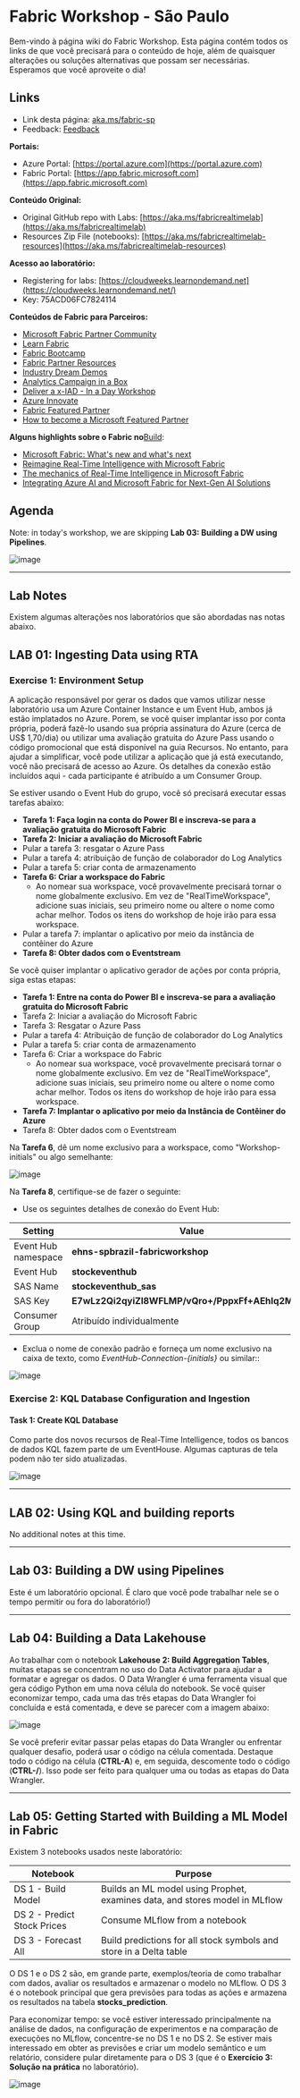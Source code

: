 # Fabric Workshop -  São Paulo

Bem-vindo à página wiki do Fabric Workshop. Esta página contém todos os links de que você precisará para o conteúdo de hoje, além de quaisquer alterações ou soluções alternativas que possam ser necessárias. Esperamos que você aproveite o dia!
 
## Links
 
* Link desta página: [aka.ms/fabric-sp](https://aka.ms/fabric-sp)
* Feedback: [Feedback](https://forms.office.com/pages/responsepage.aspx?id=v4j5cvGGr0GRqy180BHbR5UnTHndg5dHvqF4p45wkjZURFZONzBXNUtTNzZRWEpSV0VLRURXSlM3Ti4u&origin=QRCode&qrcodeorigin=presentation)
 
**Portais:**
* Azure Portal: [https://portal.azure.com](https://portal.azure.com)
* Fabric Portal: [https://app.fabric.microsoft.com](https://app.fabric.microsoft.com)
 
**Conteúdo Original:**
* Original GitHub repo with Labs: [https://aka.ms/fabricrealtimelab](https://aka.ms/fabricrealtimelab)
* Resources Zip File (notebooks): [https://aka.ms/fabricrealtimelab-resources](https://aka.ms/fabricrealtimelab-resources)
 
**Acesso ao laboratório:**
* Registering for labs: [https://cloudweeks.learnondemand.net](https://cloudweeks.learnondemand.net/)
* Key: 75ACD06FC7824114
 
**Conteúdos de Fabric para Parceiros:**
* [Microsoft Fabric Partner Community](https://aka.ms/JoinFabricPartnerCommunity)
* [Learn Fabric](https://aka.ms/learn-fabric)
* [Fabric Bootcamp](https://aka.ms/azuredepthworkshops)
* [Fabric Partner Resources](https://aka.ms/FabricPartnerResources)
* [Industry Dream Demos](https://aka.ms/dreams)
* [Analytics Campaign in a Box](https://aka.ms/AnalyticsCIAB)
* [Deliver a x-IAD - In a Day Workshop](https://aka.ms/XIADPartnerOpportunity)
* [Azure Innovate](https://aka.ms/AzurePLofferings)
* [Fabric Featured Partner](https://aka.ms/FabricFeaturedPartners)
* [How to become a Microsoft Featured Partner](https://aka.ms/HowToBecomeFFP)
 
**Alguns highlights sobre o Fabric no**[Build](https://build.microsoft.com):
* [Microsoft Fabric: What's new and what's next](https://build.microsoft.com/en-US/sessions/e2dadf62-d982-4467-9c5c-fd232d663783?source=sessions)
* [Reimagine Real-Time Intelligence with Microsoft Fabric](https://build.microsoft.com/en-US/sessions/2b5c3675-36e7-4d70-bf4e-3d98c913a018?source=sessions)
* [The mechanics of Real-Time Intelligence in Microsoft Fabric](https://build.microsoft.com/en-US/sessions/514d3926-7f9a-412b-a095-93d6e5df0bca?source=sessions)
* [Integrating Azure AI and Microsoft Fabric for Next-Gen AI Solutions](https://build.microsoft.com/en-US/sessions/91971ab3-93e4-429d-b2d7-5b60b2729b72?source=sessions)
 
## Agenda
 
Note: in today's workshop, we are skipping **Lab 03: Building a DW using Pipelines**.
 
![image](https://github.com/lesantana/talknotes/blob/main/agenda.png?raw=true)
 
***
 
## Lab Notes
 
Existem algumas alterações nos laboratórios que são abordadas nas notas abaixo.
 
## LAB 01: Ingesting Data using RTA
 
### Exercise 1: Environment Setup
 
A aplicação responsável por gerar os dados que vamos utilizar nesse laboratório usa um Azure Container Instance e um Event Hub, ambos já estão implatados no Azure. Porem, se você quiser implantar isso por conta própria, poderá fazê-lo usando sua própria assinatura do Azure (cerca de US$ 1,70/dia) ou utilizar uma avaliação gratuita do Azure Pass usando o código promocional que está disponível na guia Recursos. No entanto, para ajudar a simplificar, você pode utilizar a aplicação que já está executando, você não precisará de acesso ao Azure. Os detalhes da conexão estão incluídos aqui - cada participante é atribuído a um Consumer Group.
 
Se estiver usando o Event Hub do grupo, você só precisará executar essas tarefas abaixo:

* **Tarefa 1: Faça login na conta do Power BI e inscreva-se para a avaliação gratuita do Microsoft Fabric**
* **Tarefa 2: Iniciar a avaliação do Microsoft Fabric**
* Pular a tarefa 3: resgatar o Azure Pass
* Pular a tarefa 4: atribuição de função de colaborador do Log Analytics
* Pular a tarefa 5: criar conta de armazenamento
* **Tarefa 6: Criar a workspace do Fabric**
  * Ao nomear sua workspace, você provavelmente precisará tornar o nome globalmente exclusivo. Em vez de "RealTimeWorkspace", adicione suas iniciais, seu primeiro nome ou altere o nome como achar melhor. Todos os itens do workshop de hoje irão para essa workspace.
* Pular a tarefa 7: implantar o aplicativo por meio da instância de contêiner do Azure
* **Tarefa 8: Obter dados com o Eventstream**
 
Se você quiser implantar o aplicativo gerador de ações por conta própria, siga estas etapas:
 
* **Tarefa 1: Entre na conta do Power BI e inscreva-se para a avaliação gratuita do Microsoft Fabric**
* Tarefa 2: Iniciar a avaliação do Microsoft Fabric
* Tarefa 3: Resgatar o Azure Pass
* Pular a tarefa 4: Atribuição de função de colaborador do Log Analytics
* Pular a tarefa 5: criar conta de armazenamento
* Tarefa 6: Criar a workspace do Fabric
  * Ao nomear sua workspace, você provavelmente precisará tornar o nome globalmente exclusivo. Em vez de "RealTimeWorkspace", adicione suas iniciais, seu primeiro nome ou altere o nome como achar melhor. Todos os itens do workshop de hoje irão para essa workspace.
* **Tarefa 7: Implantar o aplicativo por meio da Instância de Contêiner do Azure**
* Tarefa 8: Obter dados com o Eventstream


 
Na **Tarefa 6**, dê um nome exclusivo para a workspace, como "Workshop-initials" ou algo semelhante:
 
![image](https://github.com/bhitney/TalkNotes/assets/2793422/467d5e14-36aa-4862-ab45-5ab3d5e214c6)
 
Na **Tarefa 8**, certifique-se de fazer o seguinte:
* Use os seguintes detalhes de conexão do Event Hub:
 
| Setting | Value|
| -------- | ------- |
| Event Hub namespace| **ehns-spbrazil-fabricworkshop** | 
| Event Hub| **stockeventhub** |
| SAS Name| **stockeventhub_sas** |
| SAS Key| **E7wLz2Qi2qyiZl8WFLMP/vQro+/PppxFf+AEhIq2MYU=** |
| Consumer Group | Atribuído individualmente |
 
* Exclua o nome de conexão padrão e forneça um nome exclusivo na caixa de texto, como *EventHub-Connection-{initials}* ou similar::
 
![image](https://github.com/bhitney/TalkNotes/assets/2793422/4e093598-c03b-4b1b-b07e-a3916c7542a1)
 
### Exercise 2: KQL Database Configuration and Ingestion
 
#### Task 1: Create KQL Database
 
Como parte dos novos recursos de Real-Time Intelligence, todos os bancos de dados KQL fazem parte de um EventHouse. Algumas capturas de tela podem não ter sido atualizadas.
 
![image](https://github.com/bhitney/TalkNotes/assets/2793422/6860198d-ef85-4f41-a933-cfe45e611977)
 
***
 
## LAB 02: Using KQL and building reports
 
No additional notes at this time.
 
***
 
## Lab 03: Building a DW using Pipelines
 
Este é um laboratório opcional. É claro que você pode trabalhar nele se o tempo permitir ou fora do laboratório!)
 
***
 
## Lab 04: Building a Data Lakehouse
 
Ao trabalhar com o notebook **Lakehouse 2: Build Aggregation Tables**, muitas etapas se concentram no uso do Data Activator para ajudar a formatar e agregar os dados. O Data Wrangler é uma ferramenta visual que gera código Python em uma nova célula do notebook. Se você quiser economizar tempo, cada uma das três etapas do Data Wrangler foi concluída e está comentada, e deve se parecer com a imagem abaixo:
 
![image](https://github.com/bhitney/TalkNotes/assets/2793422/60655d53-d012-478e-9229-4e5abdf348ff)
 
Se você preferir evitar passar pelas etapas do Data Wrangler ou enfrentar qualquer desafio, poderá usar o código na célula comentada. Destaque todo o código na célula (**CTRL-A**) e, em seguida, descomente todo o código (**CTRL-/**). Isso pode ser feito para qualquer uma ou todas as etapas do Data Wrangler.
 
***
 
## Lab 05: Getting Started with Building a ML Model in Fabric
 
Existem 3 notebooks usados neste laboratório:
 
| Notebook | Purpose |
| -------- | ------- |
| DS 1 - Build Model | Builds an ML model using Prophet, examines data, and stores model in MLflow |
| DS 2 - Predict Stock Prices | Consume MLflow from a notebook |
| DS 3 - Forecast All | Build predictions for all stock symbols and store in a Delta table |
 
O DS 1 e o DS 2 são, em grande parte, exemplos/teoria de como trabalhar com dados, avaliar os resultados e armazenar o modelo no MLflow. O DS 3 é o notebook principal que gera previsões para todas as ações e armazena os resultados na tabela **stocks_prediction**.
 
Para economizar tempo: se você estiver interessado principalmente na análise de dados, na configuração de experimentos e na comparação de execuções no MLflow, concentre-se no DS 1 e no DS 2. Se estiver mais interessado em obter as previsões e criar um modelo semântico e um relatório, considere pular diretamente para o DS 3 (que é o **Exercício 3: Solução na prática** no laboratório).
 
![image](https://github.com/bhitney/TalkNotes/assets/2793422/f40d2b5a-43b0-4f9f-91fc-49f223360d85)
